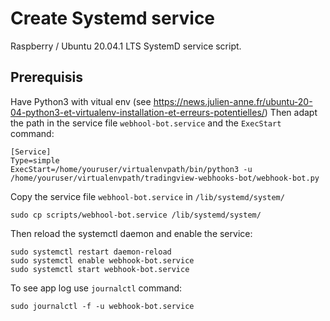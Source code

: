 # Create Systemd service

Raspberry / Ubuntu 20.04.1 LTS SystemD service script.

## Prerequisis

Have Python3 with vitual env (see https://news.julien-anne.fr/ubuntu-20-04-python3-et-virtualenv-installation-et-erreurs-potentielles/)
Then adapt the path in the service file `webhool-bot.service` and the `ExecStart` command:

```
[Service]
Type=simple
ExecStart=/home/youruser/virtualenvpath/bin/python3 -u /home/youruser/virtualenvpath/tradingview-webhooks-bot/webhook-bot.py
```

Copy the service file `webhool-bot.service` in `/lib/systemd/system/`

```
sudo cp scripts/webhool-bot.service /lib/systemd/system/
```

Then reload the systemctl daemon and enable the service:

```
sudo systemctl restart daemon-reload
sudo systemctl enable webhook-bot.service
sudo systemctl start webhook-bot.service
```

To see app log use `journalctl` command:

```
sudo journalctl -f -u webhook-bot.service
```
